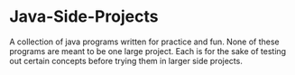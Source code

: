# Java-Side-Projects
A collection of java programs written for practice and fun.
None of these programs are meant to be one large project. Each is for the sake of testing out certain concepts before trying them
in larger side projects.
